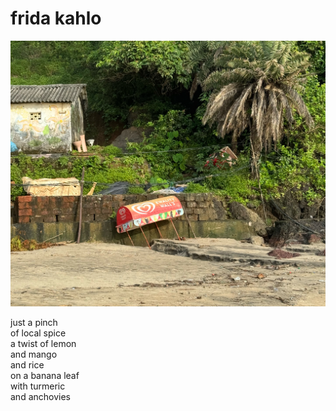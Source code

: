 # frida kahlo
![frida kahlo](images/frida%20kahlo.jpeg)

just a pinch<br/>
of local spice<br/>
a twist of lemon<br/>
and mango<br/>
and rice<br/>
on a banana leaf<br/>
with turmeric<br/>
and anchovies
